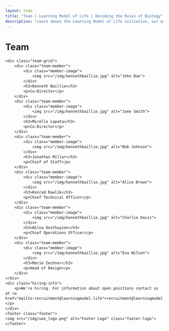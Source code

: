 ```yaml
---
layout: team
title: "Team | Learning Model of Life | Decoding the Rules of Biology"
description: "Learn about the Learning Model of Life initiative, our mission to decode the rules of biology, and our interdisciplinary approach combining deep biological expertise with leading AI research."
---
```


<div class="team-content">
    <h1 class="team-title">Team</h1>

    <div class="team-grid">
        <div class="team-member">
            <div class="member-image">
                <img src="/img/kennethbaillie.jpg" alt="John Doe">
            </div>
            <h3>Kenneth Baillie</h3>
            <p>Co-Director</p>
        </div>
        <div class="team-member">
            <div class="member-image">
                <img src="/img/kennethbaillie.jpg" alt="Jane Smith">
            </div>
            <h3>Mirella Lapata</h3>
            <p>Co-Director</p>
        </div>
        <div class="team-member">
            <div class="member-image">
                <img src="/img/kennethbaillie.jpg" alt="Bob Johnson">
            </div>
            <h3>Jonathan Millar</h3>
            <p>Chief of Staff</p>
        </div>
        <div class="team-member">
            <div class="member-image">
                <img src="/img/kennethbaillie.jpg" alt="Alice Brown">
            </div>
            <h3>Konrad Rawlik</h3>
            <p>Chief Technical Officer</p>
        </div>
        <div class="team-member">
            <div class="member-image">
                <img src="/img/kennethbaillie.jpg" alt="Charlie Davis">
            </div>
            <h3>Wilna Oosthuyzen</h3>
            <p>Chief Operations Officer</p>
        </div>
        <div class="team-member">
            <div class="member-image">
                <img src="/img/kennethbaillie.jpg" alt="Eva Wilson">
            </div>
            <h3>Marie Zechner</h3>
            <p>Head of Design</p>
        </div>
    </div>
    <div class="hiring-info">
        <p>We're hiring. For information about open positions contact us at <a href="mailto:recruitment@learningmodel.life">recruitment@learningmodel.life</a>.</p>
    </div>
    <footer class="footer">
    <img src="/img/uoe_logo.png" alt="Footer Logo" class="footer-logo">
    </footer>
</div>
